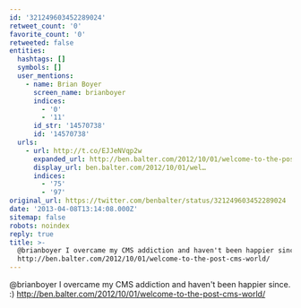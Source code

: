 ```yaml
---
id: '321249603452289024'
retweet_count: '0'
favorite_count: '0'
retweeted: false
entities:
  hashtags: []
  symbols: []
  user_mentions:
    - name: Brian Boyer
      screen_name: brianboyer
      indices:
        - '0'
        - '11'
      id_str: '14570738'
      id: '14570738'
  urls:
    - url: http://t.co/EJJeNVqp2w
      expanded_url: http://ben.balter.com/2012/10/01/welcome-to-the-post-cms-world/
      display_url: ben.balter.com/2012/10/01/wel…
      indices:
        - '75'
        - '97'
original_url: https://twitter.com/benbalter/status/321249603452289024
date: '2013-04-08T13:14:08.000Z'
sitemap: false
robots: noindex
reply: true
title: >-
  @brianboyer I overcame my CMS addiction and haven't been happier since. :)
  http://ben.balter.com/2012/10/01/welcome-to-the-post-cms-world/
---
```


@brianboyer I overcame my CMS addiction and haven't been happier since. :) http://ben.balter.com/2012/10/01/welcome-to-the-post-cms-world/